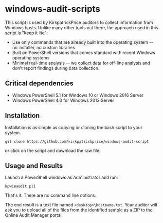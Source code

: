 # windows-audit-scripts

This script is used by KirkpatrickPrice auditors to collect information from Windows hosts.  Unlike many other tools out there, the approach used in this script is "keep it lite":
* Use only commands that are already built into the operating system -- no installer, no custom libraries
* Built on PowerShell versions that comes standard with recent Windows operating systems
* Minimal real-time analysis -- we collect data for off-line analysis and don't report findings during data collection.

## Critical dependencies ##
* Windows PowerShell 5.1 for Windows 10 or Windows 2016 Server
* Windows PowerShell 4.0 for Windows 2012 Server

## Installation
Installation is as simple as copying or cloning the bash script to your system.

`git clone https://github.com/kirkpatrickprice/windows-audit-script`

or click on the script and download the raw file.

## Usage and Results
Launch a PowerShell windows as Administrator and run:

`kpwinaudit.ps1`

That's it.  There are no command line options.

The end result is a text file named `<desktop>\hostname.txt`.  Your auditor will ask you to upload all of the files from the identified sample as a ZIP to the Online Audit Manager portal.